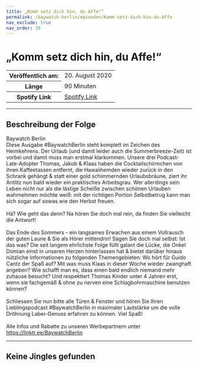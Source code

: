 ```yaml
---
title: „Komm setz dich hin, du Affe!“
permalink: /baywatch-berlin/episoden/Komm-setz-dich-hin-du-Affe
nav_exclude: true
nav_order: 39
---
```


# „Komm setz dich hin, du Affe!“
<table class="resp-table dcf-table dcf-table-responsive dcf-table-bordered dcf-table-striped dcf-w-100%">
                    <tbody>
                        <tr>
                            <th scope="row">Veröffentlich am:</th>
                            <td data-label="Veröffentlich am:">20. August 2020</td>
                        </tr>
                        <tr>
                            <th scope="row">Länge </th>
                            <td data-label="Länge ">90 Minuten</td>
                        </tr><tr>
                                <th scope="row">Spotify Link</th>
                                <td data-label="Spotify Link"><a href="https://open.spotify.com/episode/1grdUsTS4LURlGXrjOUUyX">Spotify Link</a></td>
                            </tr></tbody>
                </table>

***

## Beschreibung der Folge

<div>
Baywatch Berlin <br> Diese Ausgabe #BaywatchBerlin steht komplett im Zeichen des Heimkehrens. Der Urlaub (und damit leider auch die Summerbreeze-Zeit) ist vorbei und damit muss man erstmal klarkommen. Unsere drei Podcast-Late-Adopter Thomas, Jakob & Klaas haben die Cocktailschirmchen von ihren Kaffeetassen entfernt, die Hawaiihemden wieder zurück in den Schrank gehängt & statt einer gold schimmernden Urlaubsbräune, ziert ihr Antlitz nun bald wieder ein praktisches Arbeitsgrau. Wer allerdings sein Leben nicht nur als die lästige Scheiße zwischen schönen Urlauben wahrnehmen möchte weiß: mit der richtigen Portion Selbstbetrug kann man sich sogar auf sowas wie den Herbst freuen.  <br>  <br> Hä? Wie geht das denn? Na hören Sie doch mal rein, da finden Sie vielleicht die Antwort!  <br>  <br> Das Ende des Sommers - ein langsames Erwachen aus einem Vollrausch der guten Laune & Sie als Hörer mittendrin! Sagen Sie doch mal selbst: Ist das was? Die seit langem ehrlichste Folge füllt galant die Lücke, die Onkel Domian einst in unseren Herzen hinterlassen hat & bietet darüber hinaus nützliche Informationen zu folgenden Themengebieten: Wo hört für Guido Cantz der Spaß auf? Mit was muss Klaas in dieser Woche wieder zwanghaft angeben? Wie schafft man es, dass einen bald endlich niemand mehr zuhause besucht? Und respektiert Thomas Kinder unter 4 Jahren erst, wenn sie fachgemäß & ohne zu nerven eine Schlagbohrmaschine benutzen können?  <br>  <br> Schliessen Sie nun bitte alle Türen & Fenster und hören Sie Ihren Lieblingspodcast #BaywatchBerlin in maximaler Lautstärke um die volle Dröhnung Laber-Genuss erfahren zu können. Viel Spaß! <br>  <br> Alle Infos und Rabatte zu unseren Werbepartnern unter <a href="https://linktr.ee/BaywatchBerlin">https://linktr.ee/BaywatchBerlin</a>  
</div>

***

## Keine Jingles gefunden